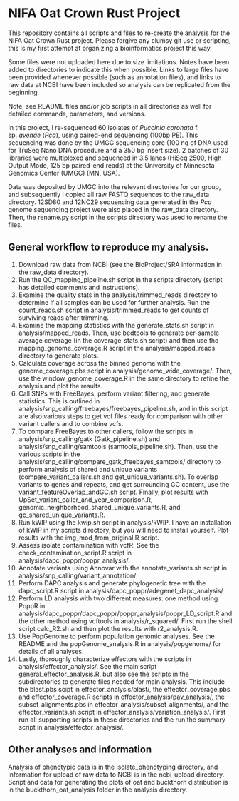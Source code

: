 # NIFA Oat Crown Rust Project
This repository contains all scripts and files to re-create the analysis for the NIFA Oat Crown Rust project. Please forgive any clumsy git use or scripting, this is my first attempt at organizing a bioinformatics project this way.

Some files were not uploaded here due to size limitations. Notes have been added to directories to indicate this when possible. Links to large files have been provided whenever possible (such as annotation files), and links to raw data at NCBI have been included so analysis can be replicated from the beginning.

Note, see README files and/or job scripts in all directories as well for detailed commands, parameters, and versions.

In this project, I re-sequenced 60 isolates of *Puccinia coronata* f. sp. *avenae* (*Pca*), using paired-end sequencing (100bp PE). This sequencing was done by the UMGC sequencing core (100 ng of DNA used for TruSeq Nano DNA procedure and a 350 bp insert size). 2 batches of 30 libraries were multiplexed and sequenced in 3.5 lanes (HiSeq 2500, High Output Mode, 125 bp paired-end reads) at the University of Minnesota Genomics Center (UMGC) (MN, USA).

Data was deposited by UMGC into the relevant directories for our group, and subsequently I copied all raw FASTQ sequences to the raw_data directory. 12SD80 and 12NC29 sequencing data generated in the *Pca* genome sequencing project were also placed in the raw_data directory. Then, the rename.py script in the scripts directory was used to rename the files.

## General workflow to reproduce my analysis.
1. Download raw data from NCBI (see the BioProject/SRA information in the raw_data directory). 
1. Run the QC_mapping_pipeline.sh script in the scripts directory (script has detailed comments and instructions). 
2. Examine the quality stats in the analysis/trimmed_reads directory to determine if all samples can be used for further analysis. Run the count_reads.sh script in analysis/trimmed_reads to get counts of surviving reads after trimming.
3. Examine the mapping statistics with the generate_stats.sh script in analysis/mapped_reads. Then, use bedtools to generate per-sample average coverage (in the coverage_stats.sh script) and then use the mapping_genome_coverage.R script in the analysis/mapped_reads directory to generate plots.
4. Calculate coverage across the binned genome with the genome_coverage.pbs script in analysis/genome_wide_coverage/. Then, use the window_genome_coverage.R in the same directory to refine the analysis and plot the results.
5. Call SNPs with FreeBayes, perform variant filtering, and generate statistics. This is outlined in analysis/snp_calling/freebayes/freebayes_pipeline.sh, and in this script are also various steps to get vcf files ready for comparison with other variant callers and to combine vcfs.
6. To compare FreeBayes to other callers, follow the scripts in analysis/snp_calling/gatk (Gatk_pipeline.sh) and analysis/snp_calling/samtools (samtools_pipeline.sh). Then, use the various scripts in the analysis/snp_calling/compare_gatk_freebayes_samtools/ directory to perform analysis of shared and unique variants (compare_variant_callers.sh and get_unique_variants.sh). To overlap variants to genes and repeats, and get surrounding GC content, use the variant_featureOverlap_andGC.sh script. Finally, plot results with UpSet_variant_caller_and_year_comparison.R, genomic_neighborhood_shared_unique_variants.R, and gc_shared_unique_variants.R.
7. Run kWIP using the kwip.sh script in analysis/kWIP. I have an installation of kWIP in my scripts directory, but you will need to install yourself. Plot results with the img_mod_from_original.R script.
8. Assess isolate contamination with vcfR. See the check_contamination_script.R script in analysis/dapc_poppr/poppr_analysis/.
9. Annotate variants using Annovar with the annotate_variants.sh script in analysis/snp_calling/variant_annotation/
10. Perform DAPC analysis and generate phylogenetic tree with the dapc_script.R script in analysis/dapc_poppr/adegenet_dapc_analysis/
11. Perform LD analysis with two different measures: one method using PoppR in analysis/dapc_poppr/dapc_poppr/poppr_analysis/poppr_LD_script.R and the other method using vcftools in analysis/r_squared/. First run the shell script calc_R2.sh and then plot the results with r2_analysis.R.
12. Use PopGenome to perform population genomic analyses. See the README and the popGenome_analysis.R in analysis/popgenome/ for details of all analyses.
13. Lastly, thoroughly characterize effectors with the scripts in analysis/effector_analysis/. See the main script general_effector_analysis.R, but also see the scripts in the subdirectories to generate files needed for main analysis. This include the blast.pbs scipt in effector_analysis/blast/, the effector_coverage.pbs and effector_coverage.R scripts in effector_analysis/pav_analysis/, the subset_alignments.pbs in effector_analysis/subset_alignments/, and the effector_variants.sh script in effector_analysis/variation_analysis/. First run all supporting scripts in these directories and the run the summary script in analysis/effector_analysis/.

## Other analyses and information
Analysis of phenotypic data is in the isolate_phenotyping directory, and information for upload of raw data to NCBI is in the ncbi_upload directory.
Script and data for generating the plots of oat and buckthorn distribution is in the buckthorn_oat_analysis folder in the analysis directory.
